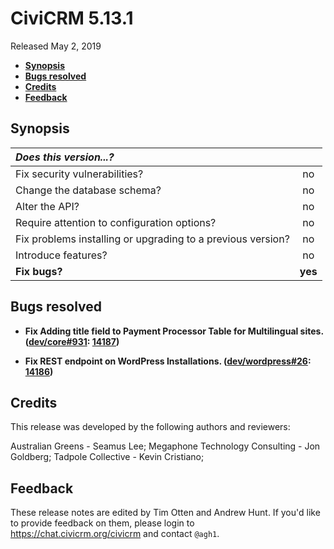 # CiviCRM 5.13.1

Released May 2, 2019

- **[Synopsis](#synopsis)**
- **[Bugs resolved](#bugs)**
- **[Credits](#credits)**
- **[Feedback](#feedback)**

## <a name="synopsis"></a>Synopsis

| *Does this version...?*                                         |         |
|:--------------------------------------------------------------- |:-------:|
| Fix security vulnerabilities?                                   |   no    |
| Change the database schema?                                     |   no    |
| Alter the API?                                                  |   no    |
| Require attention to configuration options?                     |   no    |
| Fix problems installing or upgrading to a previous version?     |   no    |
| Introduce features?                                             |   no    |
| **Fix bugs?**                                                   | **yes** |

## <a name="bugs"></a>Bugs resolved

- **Fix Adding title field to Payment Processor Table for Multilingual sites. ([dev/core#931](https://lab.civicrm.org/dev/core/issues/931): [14187](https://github.com/civicrm/civicrm-core/pull/14187))**

- **Fix REST endpoint on WordPress Installations. ([dev/wordpress#26](https://lab.civicrm.org/dev/wordpress/issues/26): [14186](https://github.com/civicrm/civicrm-core/pull/14186))**

## <a name="credits"></a>Credits

This release was developed by the following authors and reviewers:

Australian Greens - Seamus Lee; Megaphone Technology Consulting - Jon Goldberg;
Tadpole Collective - Kevin Cristiano;

## <a name="feedback"></a>Feedback

These release notes are edited by Tim Otten and Andrew Hunt.  If you'd like to
provide feedback on them, please login to https://chat.civicrm.org/civicrm and
contact `@agh1`.
